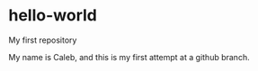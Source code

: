 # hello-world
My first repository

My name is Caleb, and this is my first attempt at a github branch.
